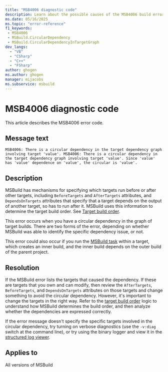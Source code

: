```yaml
---
title: "MSB4006 diagnostic code"
description: Learn about the possible causes of the MSB4006 build error, and get troubleshooting tips.
ms.date: 05/16/2025
ms.topic: "error-reference"
f1_keywords:
 - MSB4006
 - MSBuild.CircularDependency
 - MSBuild.CircularDependencyInTargetGraph
dev_langs:
  - "VB"
  - "CSharp"
  - "C++"
  - "FSharp"
author: ghogen
ms.author: ghogen
manager: mijacobs
ms.subservice: msbuild
---
```


# MSB4006 diagnostic code

<!-- :::ErrorDefinitionDescription::: -->
<!-- :::editable-content name="introDescription"::: -->
This article describes the MSB4006 error code.
<!-- :::editable-content-end::: -->

## Message text

<!-- :::editable-content name="messageText"::: -->
`MSB4006: There is a circular dependency in the target dependency graph involving target 'value'.
MSB4006: There is a circular dependency in the target dependency graph involving target 'value'. Since 'value' has 'value' dependence on 'value', the circular is 'value'.`
<!-- :::editable-content-end::: -->
<!-- MSB4006: There is a circular dependency in the target dependency graph involving target "{0}".
MSB4006: There is a circular dependency in the target dependency graph involving target "{0}". Since "{1}" has "{2}" dependence on "{3}", the circular is "{4}". -->

<!-- :::editable-content name="postOutputDescription"::: -->
<!--
{StrBegin="MSB4006: "}UE: This message is shown when the build engine detects a target referenced in a circular manner -- a project cannot
    request a target to build itself (perhaps via a chain of other targets).

{StrBegin="MSB4006: "}UE: This message is shown when the build engine detects a target referenced in a circular manner -- a project cannot
    request a target to build itself (perhaps via a chain of other targets).
-->
## Description

MSBuild has mechanisms for specifying which targets run before or after other targets, including `BeforeTargets` and `AfterTargets` attributes, and `DependsOnTargets` attributes that specify that a target depends on the output of another target, so has to run after it. MSBuild uses this information to determine the target build order. See [Target build order](../target-build-order.md). 

This error occurs when you have a circular dependency in the graph of target builds. There are two forms of the error, depending on whether MSBuild was able to identify the specific dependency issue, or not.

This error could also occur if you run the [MSBuild task](../msbuild-task.md) within a target, which creates an inner build, and the inner build depends on the outer build of the parent project.

## Resolution

If the MSBuild error lists the targets that caused the dependency. If these are targets that you own and can modify, then review the `AfterTargets`, `BeforeTargets`, and `DependsOnTargets` attributes on those targets and change something to avoid the circular dependency. However, it's important to change the targets in the right way. Refer to the [target build order](../target-build-order.md) logic to understand how MSBuild determines the build order, and then analyze whether the dependencies are expressed correctly.

If the error message doesn't specify the specific targets involved in the circular dependency, try turning on verbose diagnostics (use the `-v:diag` switch at the command line), or try using the binary logger and view it in the [structured log viewer](https://msbuildlog.com).
<!-- :::editable-content-end::: -->
<!-- :::ErrorDefinitionDescription-end::: -->

## Applies to

All versions of MSBuild
